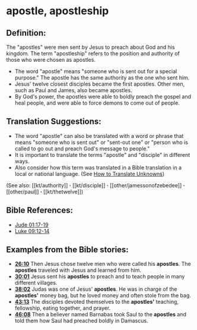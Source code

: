 # apostle, apostleship #

## Definition: ##

The "apostles" were men sent by Jesus to preach about God and his kingdom. The term "apostleship" refers to the position and authority of those who were chosen as apostles.

* The word "apostle" means "someone who is sent out for a special purpose." The apostle has the same authority as the one who sent him.
* Jesus' twelve closest disciples became the first apostles. Other men, such as Paul and James, also became apostles.
* By God's power, the apostles were able to boldly preach the gospel and heal people, and were able to force demons to come out of people.

## Translation Suggestions: ##

* The word "apostle" can also be translated with a word or phrase that means "someone who is sent out" or "sent-out one" or "person who is called to go out and preach God's message to people."
* It is important to translate the terms "apostle" and "disciple" in different ways.
* Also consider how this term was translated in a Bible translation in a local or national language. (See [How to Translate Unknowns](en/ta-vol1/translate/man/translate-unknown))

(See also: [[kt/authority]] **·** [[kt/disciple]] **·** [[other/jamessonofzebedee]] **·** [[other/paul]] **·** [[kt/thetwelve]])

## Bible References: ##

* [Jude 01:17-19](en/tn/jud/help/01/17)
* [Luke 09:12-14](en/tn/luk/help/09/12)

## Examples from the Bible stories: ##

* __[26:10](en/tn/obs/help/26/10)__ Then Jesus chose twelve men who were called his __apostles__. The __apostles__  traveled with Jesus and learned from him.
* __[30:01](en/tn/obs/help/30/01)__ Jesus sent his __apostles__  to preach and to teach people in many different villages.
* __[38:02](en/tn/obs/help/38/02)__ Judas was one of Jesus' __apostles__. He was in charge of the __apostles'__  money bag, but he loved money and often stole from the bag.
* __[43:13](en/tn/obs/help/43/13)__ The disciples devoted themselves to the __apostles'__  teaching, fellowship, eating together, and prayer.
* __[46:08](en/tn/obs/help/46/08)__ Then a believer named Barnabas took Saul to the __apostles__  and told them how Saul had preached boldly in Damascus.